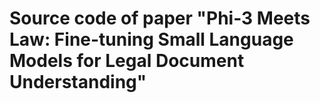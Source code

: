 # Source code of paper "Phi-3 Meets Law: Fine-tuning Small Language Models for Legal Document Understanding"
